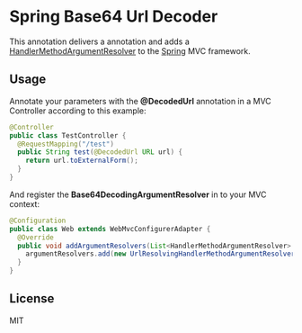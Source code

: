 Spring Base64 Url Decoder
=========================

This annotation delivers a annotation and adds a [HandlerMethodArgumentResolver] to the [Spring] MVC framework.

Usage
-----

Annotate your parameters with the **@DecodedUrl** annotation in a MVC Controller according to this example:
 
``` java
@Controller
public class TestController {
  @RequestMapping("/test")
  public String test(@DecodedUrl URL url) {
    return url.toExternalForm();
  }
}
```

And register the **Base64DecodingArgumentResolver** in to your MVC context:

``` java
@Configuration
public class Web extends WebMvcConfigurerAdapter {
  @Override
  public void addArgumentResolvers(List<HandlerMethodArgumentResolver> argumentResolvers) {
    argumentResolvers.add(new UrlResolvingHandlerMethodArgumentResolver());
  }
}
```

License
-------
MIT

[Spring]:http://spring.io/
[HandlerMethodArgumentResolver]:http://docs.spring.io/spring/docs/current/javadoc-api/org/springframework/web/method/support/HandlerMethodArgumentResolver.html
